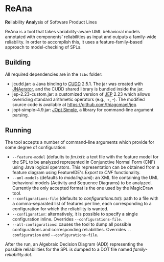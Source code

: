 # ReAna
**Re**liability **Ana**lysis of Software Product Lines

ReAna is a tool that takes variability-aware UML behavioral models annotated
with components' reliabilities as input and outputs a family-wide reliability.
In order to accomplish this, it uses a feature-family-based approach to model-checking
of SPLs.


## Building

All required dependencies are in the `libs` folder:

- jcudd.jar: a Java binding to [CUDD](http://vlsi.colorado.edu/~fabio/CUDD/) 2.5.1.
    The jar was created with [JNAerator](https://code.google.com/p/jnaerator/), and the CUDD shared library is bundled inside the jar.
- jep-2.23-custom.jar: a customized version of [JEP](http://www.cse.msu.edu/SENS/Software/jep-2.23/doc/website/doc/doc_usage.htm) 2.23
    which allows overriding standard arithmetic operators (e.g., +, -). The modified source code
    is available at https://github.com/thiagomael/jep.
- jopt-simple-4.9.jar: [JOpt Simple](https://pholser.github.io/jopt-simple/), a library for command-line
    argument parsing.


## Running

The tool accepts a number of command-line arguments which provide for some degree of configuration:

- `--feature-model` (defaults to _fm.txt_): a text file with the feature model for the SPL to be analyzed represented in
    Conjunctive Normal Form (CNF) using Java logical operators. This representation can be obtained
    from a feature diagram using FeatureIDE's _Export to CNF_ functionality.
- `--uml-models` (defaults to _modeling.xml_): an XML file containing the UML behavioral models (Activity and Sequence Diagrams)
    to be analyzed. Currently the only accepted format is the one used by the MagicDraw tool.
- `--configurations-file` (defaults to _configurations.txt_): path to a file with a comma-separated list of
    features per line, each corresponding to a configuration for which the reliability is wanted.
- `--configuration`: alternatively, it is possible to specify a single configuration inline. Overrides `--configurations-file`.
- `--all-configurations`: causes the tool to dump all possible configurations and corresponding reliabilities.
    Overrides `--configuration` and `--configurations-file`.


After the run, an Algebraic Decision Diagram (ADD) representing the possible reliabilities for the SPL is dumped
to a DOT file named _family-reliability.dot_.
